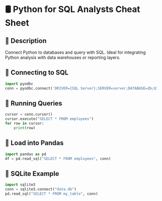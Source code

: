 # 🛢️ Python for SQL Analysts Cheat Sheet

## 📌 Description
Connect Python to databases and query with SQL. Ideal for integrating Python analysis with data warehouses or reporting layers.

## 🔌 Connecting to SQL
```python
import pyodbc
conn = pyodbc.connect('DRIVER={SQL Server};SERVER=server;DATABASE=db;UID=user;PWD=password')
```

## 📄 Running Queries
```python
cursor = conn.cursor()
cursor.execute("SELECT * FROM employees")
for row in cursor:
    print(row)
```

## 🐼 Load into Pandas
```python
import pandas as pd
df = pd.read_sql("SELECT * FROM employees", conn)
```

## 💾 SQLite Example
```python
import sqlite3
conn = sqlite3.connect("data.db")
pd.read_sql("SELECT * FROM my_table", conn)
```
